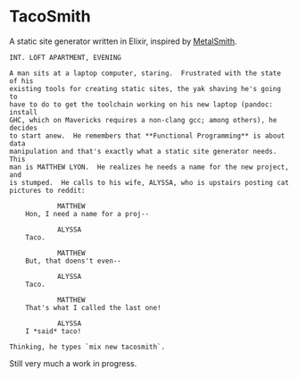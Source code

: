 # TacoSmith

A static site generator written in Elixir, inspired by [MetalSmith](http://www.metalsmith.io/).

    INT. LOFT APARTMENT, EVENING

    A man sits at a laptop computer, staring.  Frustrated with the state of his
    existing tools for creating static sites, the yak shaving he's going to
    have to do to get the toolchain working on his new laptop (pandoc: install
    GHC, which on Mavericks requires a non-clang gcc; among others), he decides
    to start anew.  He remembers that **Functional Programming** is about data
    manipulation and that's exactly what a static site generator needs.  This
    man is MATTHEW LYON.  He realizes he needs a name for the new project, and
    is stumped.  He calls to his wife, ALYSSA, who is upstairs posting cat
    pictures to reddit:

                MATTHEW
        Hon, I need a name for a proj--

                ALYSSA
        Taco.

                MATTHEW
        But, that doens't even--

                ALYSSA
        Taco.

                MATTHEW
        That's what I called the last one!

                ALYSSA
        I *said* taco!

    Thinking, he types `mix new tacosmith`.

Still very much a work in progress.
              
